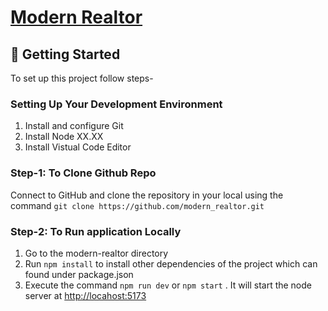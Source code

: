 # [Modern Realtor](https://modern-realtor.onrender.com)

## 🚀 Getting Started

To set up this project follow steps-

### Setting Up Your Development Environment

1. Install and configure Git
2. Install Node XX.XX
3. Install Vistual Code Editor

### Step-1: To Clone Github Repo

Connect to GitHub and clone the repository in your local using the
command `git clone https://github.com/modern_realtor.git`

### Step-2: To Run application Locally

1. Go to the modern-realtor directory
2. Run `npm install` to install other dependencies of the project which can found under package.json
3. Execute the command `npm run dev` or `npm start` . It will start the node server at <http://locahost:5173>
